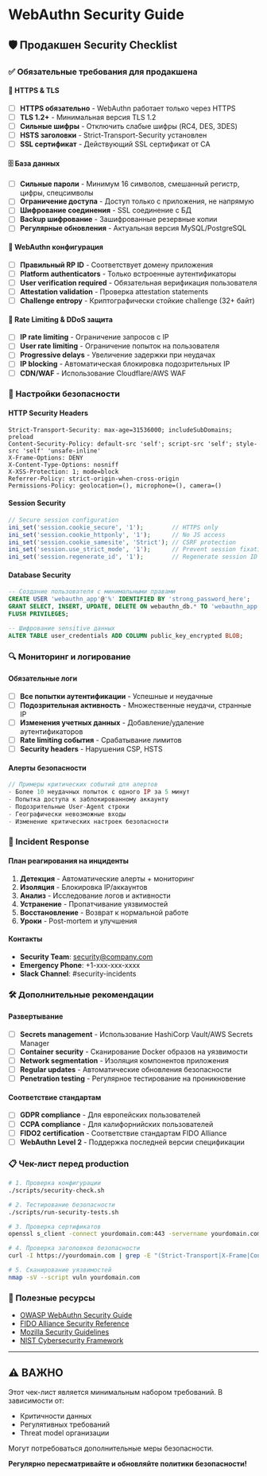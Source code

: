 # WebAuthn Security Guide

## 🛡️ Продакшен Security Checklist

### ✅ Обязательные требования для продакшена

#### 🔐 HTTPS & TLS
- [ ] **HTTPS обязательно** - WebAuthn работает только через HTTPS
- [ ] **TLS 1.2+** - Минимальная версия TLS 1.2
- [ ] **Сильные шифры** - Отключить слабые шифры (RC4, DES, 3DES)
- [ ] **HSTS заголовки** - Strict-Transport-Security установлен
- [ ] **SSL сертификат** - Действующий SSL сертификат от CA

#### 🗄️ База данных
- [ ] **Сильные пароли** - Минимум 16 символов, смешанный регистр, цифры, спецсимволы
- [ ] **Ограничение доступа** - Доступ только с приложения, не напрямую
- [ ] **Шифрование соединения** - SSL соединение с БД
- [ ] **Backup шифрование** - Зашифрованные резервные копии
- [ ] **Регулярные обновления** - Актуальная версия MySQL/PostgreSQL

#### 🔑 WebAuthn конфигурация
- [ ] **Правильный RP ID** - Соответствует домену приложения
- [ ] **Platform authenticators** - Только встроенные аутентификаторы
- [ ] **User verification required** - Обязательная верификация пользователя
- [ ] **Attestation validation** - Проверка attestation statements
- [ ] **Challenge entropy** - Криптографически стойкие challenge (32+ байт)

#### 🚨 Rate Limiting & DDoS защита
- [ ] **IP rate limiting** - Ограничение запросов с IP
- [ ] **User rate limiting** - Ограничение попыток на пользователя  
- [ ] **Progressive delays** - Увеличение задержки при неудачах
- [ ] **IP blocking** - Автоматическая блокировка подозрительных IP
- [ ] **CDN/WAF** - Использование Cloudflare/AWS WAF

### 🔧 Настройки безопасности

#### HTTP Security Headers
```http
Strict-Transport-Security: max-age=31536000; includeSubDomains; preload
Content-Security-Policy: default-src 'self'; script-src 'self'; style-src 'self' 'unsafe-inline'
X-Frame-Options: DENY
X-Content-Type-Options: nosniff
X-XSS-Protection: 1; mode=block
Referrer-Policy: strict-origin-when-cross-origin
Permissions-Policy: geolocation=(), microphone=(), camera=()
```

#### Session Security
```php
// Secure session configuration
ini_set('session.cookie_secure', '1');        // HTTPS only
ini_set('session.cookie_httponly', '1');      // No JS access
ini_set('session.cookie_samesite', 'Strict'); // CSRF protection
ini_set('session.use_strict_mode', '1');      // Prevent session fixation
ini_set('session.regenerate_id', '1');        // Regenerate session ID
```

#### Database Security
```sql
-- Создание пользователя с минимальными правами
CREATE USER 'webauthn_app'@'%' IDENTIFIED BY 'strong_password_here';
GRANT SELECT, INSERT, UPDATE, DELETE ON webauthn_db.* TO 'webauthn_app'@'%';
FLUSH PRIVILEGES;

-- Шифрование sensitive данных
ALTER TABLE user_credentials ADD COLUMN public_key_encrypted BLOB;
```

### 🔍 Мониторинг и логирование

#### Обязательные логи
- [ ] **Все попытки аутентификации** - Успешные и неудачные
- [ ] **Подозрительная активность** - Множественные неудачи, странные IP
- [ ] **Изменения учетных данных** - Добавление/удаление аутентификаторов
- [ ] **Rate limiting события** - Срабатывание лимитов
- [ ] **Security headers** - Нарушения CSP, HSTS

#### Алерты безопасности
```php
// Примеры критических событий для алертов
- Более 10 неудачных попыток с одного IP за 5 минут
- Попытка доступа к заблокированному аккаунту
- Подозрительные User-Agent строки
- Географически невозможные входы
- Изменение критических настроек безопасности
```

### 🚨 Incident Response

#### План реагирования на инциденты
1. **Детекция** - Автоматические алерты + мониторинг
2. **Изоляция** - Блокировка IP/аккаунтов
3. **Анализ** - Исследование логов и активности
4. **Устранение** - Пропатчивание уязвимостей
5. **Восстановление** - Возврат к нормальной работе
6. **Уроки** - Post-mortem и улучшения

#### Контакты
- **Security Team**: security@company.com
- **Emergency Phone**: +1-xxx-xxx-xxxx
- **Slack Channel**: #security-incidents

### 🛠️ Дополнительные рекомендации

#### Развертывание
- [ ] **Secrets management** - Использование HashiCorp Vault/AWS Secrets Manager
- [ ] **Container security** - Сканирование Docker образов на уязвимости
- [ ] **Network segmentation** - Изоляция компонентов приложения
- [ ] **Regular updates** - Автоматические обновления безопасности
- [ ] **Penetration testing** - Регулярное тестирование на проникновение

#### Соответствие стандартам
- [ ] **GDPR compliance** - Для европейских пользователей
- [ ] **CCPA compliance** - Для калифорнийских пользователей
- [ ] **FIDO2 certification** - Соответствие стандартам FIDO Alliance
- [ ] **WebAuthn Level 2** - Поддержка последней версии спецификации

### 📋 Чек-лист перед production

```bash
# 1. Проверка конфигурации
./scripts/security-check.sh

# 2. Тестирование безопасности
./scripts/run-security-tests.sh

# 3. Проверка сертификатов
openssl s_client -connect yourdomain.com:443 -servername yourdomain.com

# 4. Проверка заголовков безопасности
curl -I https://yourdomain.com | grep -E "(Strict-Transport|X-Frame|Content-Security)"

# 5. Сканирование уязвимостей
nmap -sV --script vuln yourdomain.com
```

### 🔗 Полезные ресурсы

- [OWASP WebAuthn Security Guide](https://owasp.org/www-project-web-security-testing-guide/)
- [FIDO Alliance Security Reference](https://fidoalliance.org/specs/)
- [Mozilla Security Guidelines](https://infosec.mozilla.org/guidelines/)
- [NIST Cybersecurity Framework](https://www.nist.gov/cyberframework)

---

## ⚠️ ВАЖНО

Этот чек-лист является минимальным набором требований. В зависимости от:
- Критичности данных
- Регулятивных требований  
- Threat model организации

Могут потребоваться дополнительные меры безопасности.

**Регулярно пересматривайте и обновляйте политики безопасности!**

